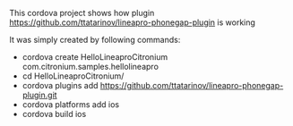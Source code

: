 This cordova project shows how plugin https://github.com/ttatarinov/lineapro-phonegap-plugin is working

It was simply created by following commands:
* cordova create HelloLineaproCitronium com.citronium.samples.hellolineapro
* cd HelloLineaproCitronium/
* cordova plugins add https://github.com/ttatarinov/lineapro-phonegap-plugin.git
* cordova platforms add ios
* cordova build ios